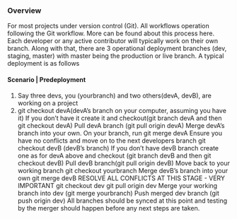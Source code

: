 ### Overview
For most projects under version control (Git). All workflows operation following the Git workflow. More can be found about this process here. Each developer or any active contributor will typically work on their own branch. Along with that, there are 3 operational deployment branches (dev, staging, master) with master being the production or live branch. A typical deployment is as follows

#### Scenario | Predeployment
1. Say three devs, you (yourbranch) and two others(devA, devB), are working on a project
2. git checkout devA(devA’s branch on your computer, assuming you have it)
If you don’t have it create it and checkout(git branch devA and then git checkout devA)
Pull devA branch (git pull origin devA)
Merge devA’s branch into your own. On your branch, run git merge devA 
Ensure you have no conflicts and move on to the next developers branch
git checkout devB (devB’s branch)
If you don’t have devB branch create one as for devA above and checkout (git branch devB and then git checkout devB)
Pull devB branch(git pull origin devB)
Move back to your working branch git checkout yourbranch
Merge devB’s branch into your own git merge devB
RESOLVE ALL CONFLICTS AT THIS STAGE - VERY IMPORTANT
git checkout dev
git pull origin dev
Merge your working branch into dev (git merge yourbranch)
Push merged dev branch (git push origin dev)
All branches should be synced at this point and testing by the merger should happen before any next steps are taken.

